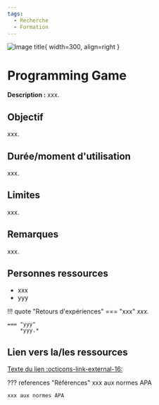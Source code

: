 ```yaml
---
tags:
  - Recherche
  - Formation
---
```


![Image title](https://dummyimage.com/300x300/eee/aaa){ width=300, align=right }

# Programming Game

**Description :** xxx.

## Objectif

xxx.

## Durée/moment d'utilisation

xxx.

## Limites

xxx.

## Remarques

xxx.

## Personnes ressources

- xxx
- yyy

!!! quote "Retours d'expériences"
    === "xxx"
        *xxx.*

    === "yyy"
        *yyy.*

## Lien vers la/les ressources

[Texte du lien :octicons-link-external-16:](https://exemple.com/)

??? references "Références"
    xxx aux normes APA

    xxx aux normes APA
